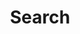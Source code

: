 ---
title: "Search" # in any language you want
layout: "search" # is necessary
url: "/search"
description: "Let's get searching!"
summary: "search"
placeholder: "Enter a page name here..."
---